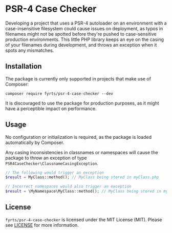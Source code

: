 # PSR-4 Case Checker

Developing a project that uses a PSR-4 autoloader on an environment with a case-insensitive filesystem could cause
issues on deployment, as typos in filenames might not be spotted before they're pushed to case-sensitive production
environments. This little PHP library keeps an eye on the casing of your filenames during development, and throws an
exception when it spots any mismatches.

## Installation

The package is currently only supported in projects that make use of Composer:

```
composer require fyrts/psr-4-case-checker --dev
```

It is discouraged to use the package for production purposes, as it might have a perceptible impact on performance.

## Usage

No configuration or initialization is required, as the package is loaded automatically by Composer.

Any casing inconsistencies in classnames or namespaces will cause the package to throw an exception of type
`PSR4CaseChecker\ClassnameCasingException`.

```php
// The following would trigger an exception
$result = MyClass::method(); // MyClass being stored in myClass.php

// Incorrect namespaces would also trigger an exception
$result = \MyNamespace\MyClass::method(); // MyClass being stored in mynamespace/MyClass.php
```

## License

`fyrts/psr-4-case-checker` is licensed under the MIT License (MIT). Please see [LICENSE](LICENSE) for more information.